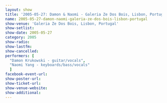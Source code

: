 ```yaml
---
layout: show
title: '2005-05-27: Damon & Naomi - Galeria Ze Dos Bois, Lisbon, Portugal'
name: 2005-05-27-damon-naomi-galeria-ze-dos-bois-lisbon-portugal
show-venue: 'Galeria Ze Dos Bois, Lisbon, Portugal'
show-setlist: 
show-date: 2005-05-27
category: 2005
show-radio: 
show-lastfm: 
show-cancelled: 
performers: [
  "Damon Krukowski - guitar/vocals",
  "Naomi Yang - keyboards/bass/vocals"
  ]
facebook-event-url: 
show-poster-url: 
show-ticket-url: 
show-venue-website: 
show-additional: 
---
```


